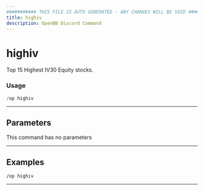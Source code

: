 ```yaml
---
########### THIS FILE IS AUTO GENERATED - ANY CHANGES WILL BE VOID ###########
title: highiv
description: OpenBB Discord Command
---
```


# highiv

Top 15 Highest IV30 Equity stocks.

### Usage

```python wordwrap
/op highiv
```

---

## Parameters

This command has no parameters



---

## Examples

```
/op highiv
```

---
